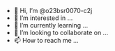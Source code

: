 - 👋 Hi, I’m @o23bsr0070-c2j
- 👀 I’m interested in ...
- 🌱 I’m currently learning ...
- 💞️ I’m looking to collaborate on ...
- 📫 How to reach me ...

<!---
o23bsr0070-c2j/o23bsr0070-c2j is a ✨ special ✨ repository because its `README.md` (this file) appears on your GitHub profile.
You can click the Preview link to take a look at your changes.
--->
